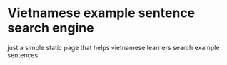 # Vietnamese example sentence search engine

just a simple static page that helps vietnamese learners search example sentences